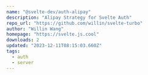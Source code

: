 ```yaml
---
name: "@svelte-dev/auth-alipay"
description: "Alipay Strategy for Svelte Auth"
repo_url: "https://github.com/willin/svelte-turbo"
author: "Willin Wang"
homepage: "https://svelte.js.cool"
downloads: 2
updated: "2023-12-11T08:15:03.660Z"
tags: 
  - auth
  - server
---
```

